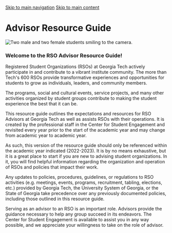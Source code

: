 [Skip to main navigation](https://studentengagement.gatech.edu/advisor-resource-guide/advisor-resource-guide#main-navigation) [Skip to main content](https://studentengagement.gatech.edu/advisor-resource-guide/advisor-resource-guide#main-content)

# Advisor Resource Guide

![Two male and two female students smiling to the camera.](https://studentengagement.gatech.edu/sites/default/files/2022-06/AdvResource-Cover_0.png)

### Welcome to the RSO Advisor Resource Guide!

Registered Student Organizations (RSOs) at Georgia Tech actively participate in and contribute to a vibrant institute community. The more than Tech's 600 RSOs provide transformative experiences and opportunities for students to grow as individuals, leaders, and community members.

The programs, social and cultural events, service projects, and many other activities organized by student groups contribute to making the student experience the best that it can be.

This resource guide outlines the expectations and resources for RSO Advisors at Georgia Tech as well as assists RSOs with their operations. It is created by the professional staff in the Center for Student Engagement and revisited every year prior to the start of the academic year and may change from academic year to academic year.

As such, this version of the resource guide should only be referenced within the academic year indicated (2022-2023). It is by no means exhaustive, but it is a great place to start if you are new to advising student organizations. In it, you will find helpful information regarding the organization and operation of RSOs and policies that impact their work.

Any updates to policies, procedures, guidelines, or regulations to RSO activities (e.g. meetings, events, programs, recruitment, tabling, elections, etc.) provided by Georgia Tech, the University System of Georgia, or the State of Georgia take precedence over any previously documented policies, including those outlined in this resource guide.

Serving as an advisor to an RSO is an important role. Advisors provide the guidance necessary to help any group succeed in its endeavors. The Center for Student Engagement is available to assist you in any way possible, and we appreciate your willingness to take on the role of advisor.